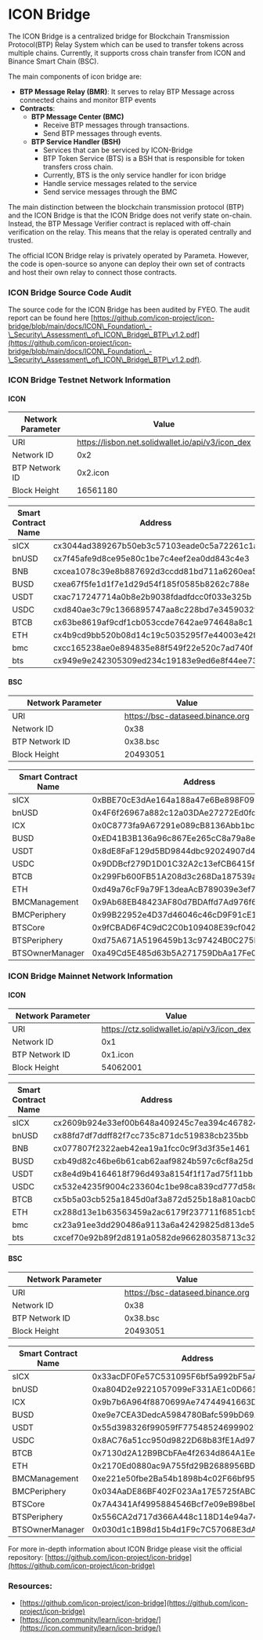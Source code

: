 # ICON Bridge

The ICON Bridge is a centralized bridge for Blockchain Transmission Protocol(BTP) Relay System which can be used to transfer tokens across multiple chains. Currently, it supports cross chain transfer from ICON and Binance Smart Chain (BSC).

The main components of icon bridge are:

* **BTP Message Relay (BMR)**: It serves to relay BTP Message across connected chains and monitor BTP events
* **Contracts**:
  * **BTP Message Center (BMC)**
    * Receive BTP messages through transactions.
    * Send BTP messages through events.
  * **BTP Service Handler (BSH)**
    * Services that can be serviced by ICON-Bridge
    * BTP Token Service (BTS) is a BSH that is responsible for token transfers cross chain.
    * Currently, BTS is the only service handler for icon bridge
    * Handle service messages related to the service
    * Send service messages through the BMC

The main distinction between the blockchain transmission protocol (BTP) and the ICON Bridge is that the ICON Bridge does not verify state on-chain. Instead, the BTP Message Verifier contract is replaced with off-chain verification on the relay. This means that the relay is operated centrally and trusted.

The official ICON Bridge relay is privately operated by Parameta. However, the code is open-source so anyone can deploy their own set of contracts and host their own relay to connect those contracts.

### ICON Bridge Source Code Audit

The source code for the ICON Bridge has been audited by FYEO. The audit report can be found here [https://github.com/icon-project/icon-bridge/blob/main/docs/ICON\_Foundation\_-\_Security\_Assessment\_of\_ICON\_Bridge\_BTP\_v1.2.pdf](https://github.com/icon-project/icon-bridge/blob/main/docs/ICON\_Foundation\_-\_Security\_Assessment\_of\_ICON\_Bridge\_BTP\_v1.2.pdf).

### ICON Bridge Testnet Network Information

#### **ICON**

<table><thead><tr><th width="213.5">Network Parameter</th><th>Value</th></tr></thead><tbody><tr><td>URI</td><td><a href="https://lisbon.net.solidwallet.io/api/v3/icon_dex">https://lisbon.net.solidwallet.io/api/v3/icon_dex</a></td></tr><tr><td>Network ID</td><td>0x2</td></tr><tr><td>BTP Network ID</td><td>0x2.icon</td></tr><tr><td>Block Height</td><td>16561180</td></tr></tbody></table>

<table><thead><tr><th width="213.5">Smart Contract Name</th><th>Address</th></tr></thead><tbody><tr><td>sICX</td><td>cx3044ad389267b50eb3c57103eade0c5a72261c1a</td></tr><tr><td>bnUSD</td><td>cx7f45afe9d8ce95e80c1be7c4eef2ea0dd843c4e3</td></tr><tr><td>BNB</td><td>cxcea1078c39e8b887692d3ccdd81bd711a6260ea5</td></tr><tr><td>BUSD</td><td>cxea67f5fe1d1f7e1d29d54f185f0585b8262c788e</td></tr><tr><td>USDT</td><td>cxac717247714a0b8e2b9038fdadfdcc0f033e325b</td></tr><tr><td>USDC</td><td>cxd840ae3c79c1366895747aa8c228bd7e3459032f</td></tr><tr><td>BTCB</td><td>cx63be8619af9cdf1cb053ccde7642ae974648a8c1</td></tr><tr><td>ETH</td><td>cx4b9cd9bb520b08d14c19c5035295f7e44003e42f</td></tr><tr><td>bmc</td><td>cxcc165238ae0e894835e88f549f22e520c7ad740f</td></tr><tr><td>bts</td><td>cx949e9e242305309ed234c19183e9ed6e8f44ee73</td></tr></tbody></table>

#### **BSC**

<table><thead><tr><th width="213.5">Network Parameter</th><th>Value</th></tr></thead><tbody><tr><td>URI</td><td><a href="https://bsc-dataseed.binance.org">https://bsc-dataseed.binance.org</a></td></tr><tr><td>Network ID</td><td>0x38</td></tr><tr><td>BTP Network ID</td><td>0x38.bsc</td></tr><tr><td>Block Height</td><td>20493051</td></tr></tbody></table>

<table><thead><tr><th width="213.5">Smart Contract Name</th><th>Address</th></tr></thead><tbody><tr><td>sICX</td><td>0xBBE70cE3dAe164a188a47e6Be898F09D29AFdF74</td></tr><tr><td>bnUSD</td><td>0x4F6f26967a882c12a03DAe27272Ed0fd85A94443</td></tr><tr><td>ICX</td><td>0x0C8773fa9A67291e089cB8136Abb1bcb0Aae220F</td></tr><tr><td>BUSD</td><td>0xED41B3B136a96c867Ee265cC8a79a8ea39eeC9C4</td></tr><tr><td>USDT</td><td>0x8dE8FaF129d5BD9844dbc92024907d48B415987C</td></tr><tr><td>USDC</td><td>0x9DDBcf279D1D01C32A2c13efCB6415f37416857F</td></tr><tr><td>BTCB</td><td>0x299Fb600FB51A208d3c268Da187539a59bE40041</td></tr><tr><td>ETH</td><td>0xd49a76cF9a79F13deaAcB789039e3ef76C4c1c5F</td></tr><tr><td>BMCManagement</td><td>0x9Ab68EB48423AF80d7BDAffd7Ad976f69aa67e37</td></tr><tr><td>BMCPeriphery</td><td>0x99B22952e4D37d46046c46cD9F91cE1cdfB0605B</td></tr><tr><td>BTSCore</td><td>0x9fCBAD6F4C9dC2C0b109408E39cf042B9b2aE65A</td></tr><tr><td>BTSPeriphery</td><td>0xd75A671A5196459b13c97424B0C275D51D2C3488</td></tr><tr><td>BTSOwnerManager</td><td>0xa49Cd5E485d63b5A271759DbAa17Fe05d14DAeDe</td></tr></tbody></table>

### ICON Bridge Mainnet Network Information

#### **ICON**

<table><thead><tr><th width="213.5">Network Parameter</th><th>Value</th></tr></thead><tbody><tr><td>URI</td><td><a href="https://ctz.solidwallet.io/api/v3/icon_dex">https://ctz.solidwallet.io/api/v3/icon_dex</a></td></tr><tr><td>Network ID</td><td>0x1</td></tr><tr><td>BTP Network ID</td><td>0x1.icon</td></tr><tr><td>Block Height</td><td>54062001</td></tr></tbody></table>

<table><thead><tr><th width="213.5">Smart Contract Name</th><th>Address</th></tr></thead><tbody><tr><td>sICX</td><td>cx2609b924e33ef00b648a409245c7ea394c467824</td></tr><tr><td>bnUSD</td><td>cx88fd7df7ddff82f7cc735c871dc519838cb235bb</td></tr><tr><td>BNB</td><td>cx077807f2322aeb42ea19a1fcc0c9f3d3f35e1461</td></tr><tr><td>BUSD</td><td>cxb49d82c46be6b61cab62aaf9824b597c6cf8a25d</td></tr><tr><td>USDT</td><td>cx8e4d9b4164618f796d493a8154f1f17ad75f11bb</td></tr><tr><td>USDC</td><td>cx532e4235f9004c233604c1be98ca839cd777d58c</td></tr><tr><td>BTCB</td><td>cx5b5a03cb525a1845d0af3a872d525b18a810acb0</td></tr><tr><td>ETH</td><td>cx288d13e1b63563459a2ac6179f237711f6851cb5</td></tr><tr><td>bmc</td><td>cx23a91ee3dd290486a9113a6a42429825d813de53</td></tr><tr><td>bts</td><td>cxcef70e92b89f2d8191a0582de966280358713c32</td></tr></tbody></table>

#### **BSC**

<table><thead><tr><th width="213.5">Network Parameter</th><th>Value</th></tr></thead><tbody><tr><td>URI</td><td><a href="https://bsc-dataseed.binance.org">https://bsc-dataseed.binance.org</a></td></tr><tr><td>Network ID</td><td>0x38</td></tr><tr><td>BTP Network ID</td><td>0x38.bsc</td></tr><tr><td>Block Height</td><td>20493051</td></tr></tbody></table>

<table><thead><tr><th width="213.5">Smart Contract Name</th><th>Address</th></tr></thead><tbody><tr><td>sICX</td><td>0x33acDF0Fe57C531095F6bf5a992bF5aA81c94Acf</td></tr><tr><td>bnUSD</td><td>0xa804D2e9221057099eF331AE1c0D6616cC27d770</td></tr><tr><td>ICX</td><td>0x9b7b6A964f8870699Ae74744941663D257b0ec1f</td></tr><tr><td>BUSD</td><td>0xe9e7CEA3DedcA5984780Bafc599bD69ADd087D56</td></tr><tr><td>USDT</td><td>0x55d398326f99059fF775485246999027B3197955</td></tr><tr><td>USDC</td><td>0x8AC76a51cc950d9822D68b83fE1Ad97B32Cd580d</td></tr><tr><td>BTCB</td><td>0x7130d2A12B9BCbFAe4f2634d864A1Ee1Ce3Ead9c</td></tr><tr><td>ETH</td><td>0x2170Ed0880ac9A755fd29B2688956BD959F933F8</td></tr><tr><td>BMCManagement</td><td>0xe221e50fbe2Ba54b1898b4c02F66bf9598fbD1dB</td></tr><tr><td>BMCPeriphery</td><td>0x034AaDE86BF402F023Aa17E5725fABC4ab9E9798</td></tr><tr><td>BTSCore</td><td>0x7A4341Af4995884546Bcf7e09eB98beD3eD26D28</td></tr><tr><td>BTSPeriphery</td><td>0x556CA2d717d366A448c118D14e94a744b3c6578c</td></tr><tr><td>BTSOwnerManager</td><td>0x030d1c1B98d15b4d1F9c7C57068E3dAfCFb73dC4</td></tr></tbody></table>

For more in-depth information about ICON Bridge please visit the official repository: [https://github.com/icon-project/icon-bridge](https://github.com/icon-project/icon-bridge)

### Resources:

* [https://github.com/icon-project/icon-bridge](https://github.com/icon-project/icon-bridge)
* [https://icon.community/learn/icon-bridge/](https://icon.community/learn/icon-bridge/)
